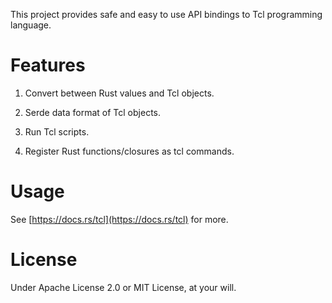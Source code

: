 This project provides safe and easy to use API bindings to Tcl programming language.

# Features

1. Convert between Rust values and Tcl objects.

2. Serde data format of Tcl objects.

3. Run Tcl scripts.

4. Register Rust functions/closures as tcl commands.

# Usage

See [https://docs.rs/tcl](https://docs.rs/tcl) for more.

# License

Under Apache License 2.0 or MIT License, at your will.

